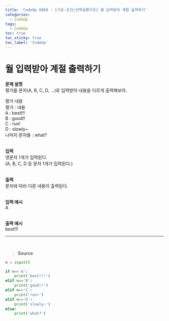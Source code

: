 ```yaml
---
title: 'CodeUp 6069 : [기초-조건/선택실행구조] 월 입력받아 계절 출력하기'
categories:
  - CodeUp
tags:
  - CodeUp
toc: true
toc_sticky: true
toc_label: 'CodeUp'
---
```


# 월 입력받아 계절 출력하기

**문제 설명**  
평가를 문자(A, B, C, D, ...)로 입력받아 내용을 다르게 출력해보자.

평가 내용  
평가 : 내용  
A : best!!!  
B : good!!  
C : run!  
D : slowly~  
나머지 문자들 : what?  
<br>

**입력**  
영문자 1개가 입력된다.  
(A, B, C, D 등 문자 1개가 입력된다.)  
<br>

**출력**  
문자에 따라 다른 내용이 출력된다.  
<br>

**입력 예시**  
A  
<br>

**출력 예시**  
best!!!

---

<br>

> **Source**

```python
n = input()

if n=='A':
    print('best!!!')
elif n=='B':
    print('good!!')
elif n=='C':
    print('run!')
elif n=='D':
    print('slowly~')
else:
    print('what?')
```
